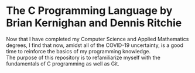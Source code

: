# The C Programming Language by Brian Kernighan and Dennis Ritchie

Now that I have completed my Computer Science and Applied Mathematics degrees, I find that now, amidst all of the COVID-19 uncertainty, is a good time to reinforce the basics of my programming knowledge.  
The purpose of this repository is to refamiliarize myself with the fundamentals of C programming as well as Git.